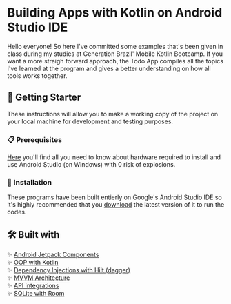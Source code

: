 # Building Apps with Kotlin on Android Studio IDE

Hello everyone! So here I've committed some examples that's been given in class during my studies at Generation Brazil' Mobile Kotlin Bootcamp.
If you want a more straigh forward approach, the Todo App compiles all the topics I've learned at the program and gives a better understanding on how all tools works together. 

## 🚀 Getting Starter

These instructions will allow you to make a working copy of the project on your local machine for development and testing purposes.


### 📋 Prerequisites

[Here](https://developer.android.com/codelabs/basic-android-kotlin-compose-install-android-studio?hl=pt-br#1) you'll find all you need to know about hardware required to install and use Android Studio (on Windows) with 0 risk of explosions.


### 🔧 Installation

These programs have been built entierly on Google's Android Studio IDE so it's highly recommended that you [download](https://developer.android.com/studio?hl=pt-br&gclid=CjwKCAjw6MKXBhA5EiwANWLODPASuooMZmGRojWagc0lXdre9b0sYuCp8m9GcqyiFRhYaMFeHTFfVRoCxnkQAvD_BwE&gclsrc=aw.ds) the latest version of it to run the codes.

## 🛠️ Built with

✨ [Android Jetpack Components](https://developer.android.com/jetpack/getting-started) <br>
✨ [OOP with Kotlin](https://developer.android.com/courses/kotlin-android-fundamentals/overview)<br>
✨ [Dependency Injections with Hilt (dagger)](https://developer.android.com/training/dependency-injection/hilt-android) <br>
✨ [MVVM Architecture](https://developer.android.com/topic/architecture)<br>
✨ [API integrations](https://developer.android.com/reference)<br>
✨ [SQLite with Room](https://developer.android.com/reference/android/arch/persistence/room/RoomDatabase)<br>

